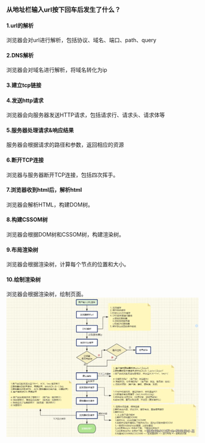 ### 从地址栏输入url按下回车后发生了什么？
#### 1.url的解析
浏览器会对url进行解析，包括协议、域名、端口、path、query
#### 2.DNS解析
浏览器会对域名进行解析，将域名转化为ip
#### 3.建立tcp链接
#### 4.发送http请求
浏览器会向服务器发送HTTP请求，包括请求行、请求头、请求体等
#### 5.服务器处理请求&响应结果
服务器会根据请求的路径和参数，返回相应的资源
#### 6.断开TCP连接
浏览器与服务器断开TCP连接，包括四次挥手。
#### 7.浏览器收到html后，解析html
浏览器会解析HTML，构建DOM树。
#### 8.构建CSSOM树
浏览器会根据DOM树和CSSOM树，构建渲染树。
#### 9.布局渲染树
浏览器会根据渲染树，计算每个节点的位置和大小。
#### 10.绘制渲染树
浏览器会根据渲染树，绘制页面。
![alt text](./输入url.webp)